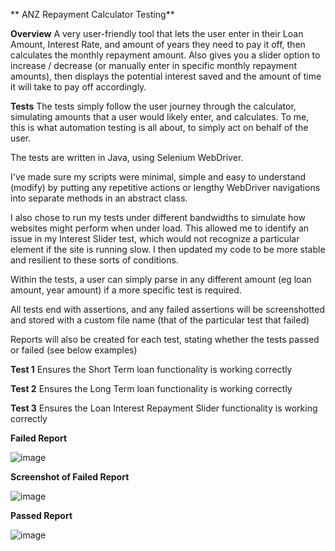 **          ANZ Repayment Calculator Testing**

**Overview**
A very user-friendly tool that lets the user enter in their Loan Amount, Interest Rate, and amount of years they need to pay it off, then calculates the monthly repayment amount. Also gives you a slider option to increase / decrease (or manually enter in specific monthly repayment amounts), then displays the potential interest saved and the amount of time it will take to pay off accordingly.

**Tests**
The tests simply follow the user journey through the calculator, simulating amounts that a user would likely enter, and calculates. To me, this is what automation testing is all about, to simply act on behalf of the user.

The tests are written in Java, using Selenium WebDriver.

I've made sure my scripts were minimal, simple and easy to understand (modify) by putting any repetitive actions or lengthy WebDriver navigations into separate methods in an abstract class.  

I also chose to run my tests under different bandwidths to simulate how websites might perform when under load. This allowed me to identify an issue in my Interest Slider test, which would not recognize a particular element if the site is running slow. I then updated my code to be more stable and resilient to these sorts of conditions.

Within the tests, a user can simply parse in any different amount (eg loan amount, year amount) if a more specific test is required.

All tests end with assertions, and any failed assertions will be screenshotted and stored with a custom file name (that of the particular test that failed)

Reports will also be created for each test, stating whether the tests passed or failed (see below examples)

**Test 1**
Ensures the Short Term loan functionality is working correctly

**Test 2**
Ensures the Long Term loan functionality is working correctly

**Test 3**
Ensures the Loan Interest Repayment Slider functionality is working correctly

**Failed Report**

![image](https://user-images.githubusercontent.com/20526337/114341842-c2d0a300-9bae-11eb-99db-6e2daf2a6215.png)

**Screenshot of Failed Report**

![image](https://user-images.githubusercontent.com/20526337/114341916-f6133200-9bae-11eb-8388-5fc836dc0aa4.png)

**Passed Report**

![image](https://user-images.githubusercontent.com/20526337/114341979-17741e00-9baf-11eb-81f4-25caa585dbd3.png)




